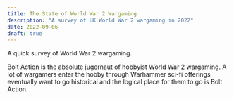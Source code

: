 ```yaml
---
title: The State of World War 2 Wargaming
description: "A survey of UK World War 2 wargaming in 2022"
date: 2022-09-06
draft: true
---
```


A quick survey of World War 2 wargaming.

Bolt Action is the absolute jugernaut of hobbyist World War 2 wargaming. A lot of wargamers enter the hobby through Warhammer sci-fi offerings eventually want to go historical and the logical place for them to go is Bolt Action.
